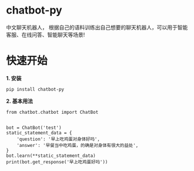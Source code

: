 # chatbot-py
中文聊天机器人， 根据自己的语料训练出自己想要的聊天机器人，可以用于智能客服、在线问答、智能聊天等场景!

# 快速开始
**1. 安装**
```
pip install chatbot-py
```

**2. 基本用法**
```
from chatbot.chatbot import ChatBot


bot = ChatBot('test')
static_statement_data = {
    'question': '早上吃鸡蛋对身体好吗',
    'answer': '早餐当中吃鸡蛋，的确是对身体有很大的益处',
}
bot.learn(**static_statement_data)
print(bot.get_response('早上吃鸡蛋好吗'))
```
